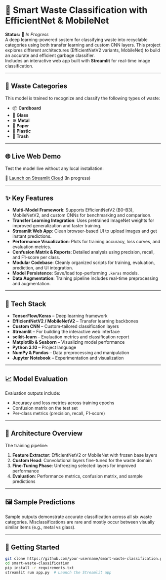 # 🧠 Smart Waste Classification with EfficientNet & MobileNet

**Status:** 🚧 *In Progress*  
A deep learning-powered system for classifying waste into recyclable categories using both transfer learning and custom CNN layers. This project explores different architectures (EfficientNetV2 variants, MobileNet) to build an accurate and efficient garbage classifier.  
Includes an interactive web app built with **Streamlit** for real-time image classification.

---

## 🧾 Waste Categories
This model is trained to recognize and classify the following types of waste:

- 📦 **Cardboard**
- 🧪 **Glass**
- ⚙️ **Metal**
- 📄 **Paper**
- 🧴 **Plastic**
- 🚮 **Trash**

---

## 🌐 Live Web Demo
Test the model live without any local installation:

🔗 [Launch on Streamlit Cloud](#)  (In progress)

---

## ✨ Key Features

- **Multi-Model Framework**: Supports EfficientNetV2 (B0–B3), MobileNetV2, and custom CNNs for benchmarking and comparison.
- **Transfer Learning Integration**: Uses pretrained ImageNet weights for improved generalization and faster training.
- **Streamlit Web App**: Clean browser-based UI to upload images and get instant predictions.
- **Performance Visualization**: Plots for training accuracy, loss curves, and evaluation metrics.
- **Confusion Matrix & Reports**: Detailed analysis using precision, recall, and F1-score per class.
- **Modular Codebase**: Cleanly organized scripts for training, evaluation, prediction, and UI integration.
- **Model Persistence**: Save/load top-performing `.keras` models.
- **Data Augmentation**: Training pipeline includes real-time preprocessing and augmentation.

---

## 🧰 Tech Stack

- **TensorFlow/Keras** – Deep learning framework
- **EfficientNetV2 / MobileNetV2** – Transfer learning backbones
- **Custom CNN** – Custom-tailored classification layers
- **Streamlit** – For building the interactive web interface
- **scikit-learn** – Evaluation metrics and classification report
- **Matplotlib & Seaborn** – Visualizing model performance
- **Python 3.10** – Project language
- **NumPy & Pandas** – Data preprocessing and manipulation
- **Jupyter Notebook** – Experimentation and visualization

---

## 📈 Model Evaluation

Evaluation outputs include:

- Accuracy and loss metrics across training epochs
- Confusion matrix on the test set
- Per-class metrics (precision, recall, F1-score)

---

## 🧩 Architecture Overview

The training pipeline:

1. **Feature Extractor**: EfficientNetV2 or MobileNet with frozen base layers
2. **Custom Head**: Convolutional layers fine-tuned for the waste domain
3. **Fine-Tuning Phase**: Unfreezing selected layers for improved performance
4. **Evaluation**: Performance metrics, confusion matrix, and sample predictions

---

## 🖼 Sample Predictions

Sample outputs demonstrate accurate classification across all six waste categories. Misclassifications are rare and mostly occur between visually similar items (e.g., metal vs glass).

---

## 🧪 Getting Started

```bash
git clone https://github.com/your-username/smart-waste-classification.git
cd smart-waste-classification
pip install -r requirements.txt
streamlit run app.py  # Launch the Streamlit app
